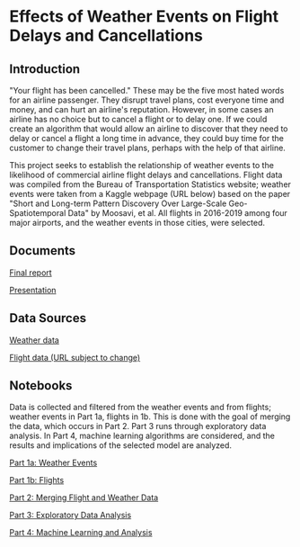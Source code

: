 # Effects of Weather Events on Flight Delays and Cancellations

## Introduction

"Your flight has been cancelled." These may be the five most hated words for an airline passenger. They disrupt travel plans, cost everyone time and money, and can hurt an airline's reputation. However, in some cases an airline has no choice but to cancel a flight or to delay one. If we could create an algorithm that would allow an airline to discover that they need to delay or cancel a flight a long time in advance, they could buy time for the customer to change their travel plans, perhaps with the help of that airline.

This project seeks to establish the relationship of weather events to the likelihood of commercial airline flight delays and cancellations. Flight data was compiled from the Bureau of Transportation Statistics website; weather events were taken from a Kaggle webpage (URL below) based on the paper "Short and Long-term Pattern Discovery Over Large-Scale Geo-Spatiotemporal Data" by Moosavi, et al. All flights in 2016-2019 among four major airports, and the weather events in those cities, were selected.

## Documents

[Final report](https://docs.google.com/document/d/1XQ8gl-qLqRCllhvkCPSiF7Lv7svK_WlYhrgTpIE-oFQ/edit?usp=sharing)

[Presentation](https://github.com/BarrettNB/Springboard_Capstone_2/blob/master/reports/Flight_weather_events_presentation.pdf)

## Data Sources

[Weather data](https://www.kaggle.com/sobhanmoosavi/us-weather-events)

[Flight data (URL subject to change)](https://www.transtats.bts.gov/Tables.asp?DB_ID=120&DB_Name=Airline%20On-Time%20Performance%20Data&DB_Short_Name=On-Time)

## Notebooks

Data is collected and filtered from the weather events and from flights; weather events in Part 1a, flights in 1b. This is done with the goal of merging the data, which occurs in Part 2. Part 3 runs through exploratory data analysis. In Part 4, machine learning algorithms are considered, and the results and implications of the selected model are analyzed.

[Part 1a: Weather Events](https://github.com/BarrettNB/Springboard_Capstone_2/blob/master/Steps_2-3_DataWrangling_EDA_1a_WeatherEvents.ipynb)

[Part 1b: Flights](https://github.com/BarrettNB/Springboard_Capstone_2/blob/master/Steps_2-3_DataWrangling_EDA_1b_Flights.ipynb)

[Part 2: Merging Flight and Weather Data](https://github.com/BarrettNB/Springboard_Capstone_2/blob/master/Steps_2-3_DataWrangling_EDA_2_Merging.ipynb)

[Part 3: Exploratory Data Analysis](https://github.com/BarrettNB/Springboard_Capstone_2/blob/master/Steps_2-3_DataWrangling_EDA_3_Analysis.ipynb)

[Part 4: Machine Learning and Analysis](https://github.com/BarrettNB/Springboard_Capstone_2/blob/master/Step_4_Training.ipynb)
